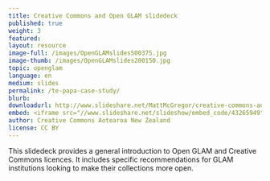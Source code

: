 ```yaml
---
title: Creative Commons and Open GLAM slidedeck	
published: true
weight: 3
featured: 
layout: resource
image-full: /images/OpenGLAMslides500375.jpg
image-thumb: /images/OpenGLAMslides200150.jpg
topic: openglam
language: en
medium: slides
permalink: /te-papa-case-study/
blurb: 
downloadurl: http://www.slideshare.net/MattMcGregor/creative-commons-and-open-glam-43265949
embed: <iframe src="//www.slideshare.net/slideshow/embed_code/43265949" width="425" height="355" frameborder="0" marginwidth="0" marginheight="0" scrolling="no" style="border:1px solid #CCC; border-width:1px; margin-bottom:5px; max-width: 100%;" allowfullscreen> </iframe> <div style="margin-bottom:5px"> <strong> <a href="//www.slideshare.net/MattMcGregor/creative-commons-and-open-glam-43265949" title="Creative Commons and Open GLAM" target="_blank">Creative Commons and Open GLAM</a> </strong> from <strong><a href="//www.slideshare.net/MattMcGregor" target="_blank">MattMcGregor</a></strong> </div>
author: Creative Commons Aotearoa New Zealand
license: CC BY 
---
```


This slidedeck provides a general introduction to Open GLAM and Creative Commons licences. It includes specific recommendations for GLAM institutions looking to make their collections more open. 